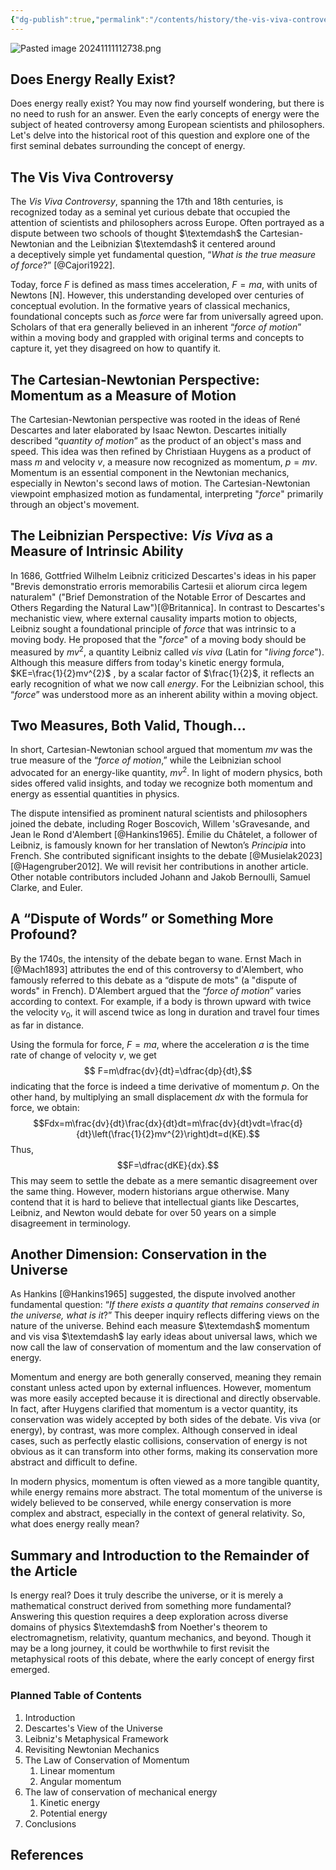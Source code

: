 ```yaml
---
{"dg-publish":true,"permalink":"/contents/history/the-vis-viva-controversy/1-introduction/","dgShowToc":true,"created":"2024-11-22T13:47:12.005+01:00","updated":"2024-11-22T13:47:32.528+01:00"}
---
```




![Pasted image 20241111112738.png](/img/user/Contents/History/The%20Vis%20Viva%20Controversy/1.%20Introduction_DB/Pasted%20image%2020241111112738.png)

## Does Energy Really Exist?

Does energy really exist? You may now find yourself wondering, but there is no need to rush for an answer. Even the early concepts of energy were the subject of heated controversy among European scientists and philosophers.  Let's delve into the historical root of this question and explore one of the first seminal debates surrounding the concept of energy.  

## The Vis Viva Controversy

The *Vis Viva Controversy*, spanning the 17th and 18th centuries, is recognized today as a seminal yet curious debate that occupied the attention of scientists and philosophers across Europe. Often portrayed as a dispute between two schools of thought $\textemdash$ the Cartesian-Newtonian and the Leibnizian $\textemdash$ it centered around a deceptively simple yet fundamental question, “*What is the true measure of force*?” [@Cajori1922]. 

Today, force $F$  is defined as mass times acceleration, $F=ma$, with units of Newtons $[\text{{N}}]$. However, this understanding developed over centuries of conceptual evolution. In the formative years of classical mechanics, foundational concepts such as *force* were far from universally agreed upon. Scholars of that era generally believed in an inherent “*force of motion*” within a moving body and  grappled with original terms and concepts to capture it, yet they disagreed on how to quantify it. 

## The Cartesian-Newtonian Perspective: Momentum as a Measure of Motion

The Cartesian-Newtonian perspective was rooted in the ideas of René Descartes and later elaborated by Isaac Newton. Descartes initially described “*quantity of motion*” as the product of an object's mass and speed. This idea was then refined by Christiaan Huygens as a product of mass $m$ and velocity $v$, a measure now recognized as momentum, $p=mv$. Momentum is an essential component in the Newtonian mechanics, especially in Newton's second laws of motion. The Cartesian-Newtonian viewpoint emphasized motion as fundamental, interpreting "*force*" primarily through an object's movement. 

## The Leibnizian Perspective: *Vis Viva* as a Measure of Intrinsic Ability 

In 1686, Gottfried Wilhelm Leibniz criticized Descartes's ideas in his paper "Brevis demonstratio erroris memorabilis Cartesii et aliorum circa legem naturalem" ("Brief Demonstration of the Notable Error of Descartes and Others Regarding the Natural Law")[@Britannica]. In contrast to Descartes's mechanistic view, where external causality imparts motion to objects, Leibniz sought a foundational principle of *force* that was intrinsic to a moving body. He proposed that the "*force*" of a moving body should be measured by $mv^{2}$, a quantity Leibniz called *vis viva* (Latin for "*living force*"). Although this measure differs from today's kinetic energy formula, $KE=\frac{1}{2}mv^{2}$ , by a scalar factor of $\frac{1}{2}$, it reflects an early recognition of what we now call *energy*. For the Leibnizian school, this “*force*” was understood more as an inherent ability within a moving object. 

## Two Measures, Both Valid, Though...

In short, Cartesian-Newtonian school argued that momentum $mv$ was the true measure of the “*force of motion*,” while the Leibnizian school advocated for an energy-like quantity, $mv^2$. In light of modern physics, both sides offered valid insights, and today we recognize both momentum and energy as essential quantities in physics. 

The dispute intensified as prominent natural scientists and philosophers joined the debate, including Roger Boscovich, Willem 'sGravesande, and Jean le Rond d'Alembert [@Hankins1965]. Émilie du Châtelet, a follower of Leibniz, is famously known for her translation of Newton’s *Principia* into French. She contributed significant insights to the debate [@Musielak2023][@Hagengruber2012]. We will revisit her contributions in another article. Other notable contributors included Johann and Jakob Bernoulli, Samuel Clarke, and Euler.

## A “Dispute of Words” or Something More Profound?

By the 1740s, the intensity of the debate began to wane. Ernst Mach in [@Mach1893] attributes the end of this controversy to d'Alembert, who famously referred to this debate as a “dispute de mots" (a "dispute of words" in French). D'Alembert argued that the “*force of motion*” varies according to context. For example, if a body is thrown upward with twice the velocity $v_0$, it will ascend twice as long in duration and travel four times as far in distance. 

Using the formula for force, $F=ma$, where the acceleration $a$ is the time rate of change of velocity $v$, we get $$ F=m\dfrac{dv}{dt}=\dfrac{dp}{dt},$$
indicating that the force is indeed a time derivative of momentum $p$. 
On the other hand, by multiplying an small displacement $dx$ with the formula for force, we obtain: $$Fdx=m\frac{dv}{dt}\frac{dx}{dt}dt=m\frac{dv}{dt}vdt=\frac{d}{dt}\left(\frac{1}{2}mv^{2}\right)dt=d(KE).$$ Thus, $$F=\dfrac{dKE}{dx}.$$
This may seem to settle the debate as a mere semantic disagreement over the same thing. However, modern historians argue otherwise. Many contend that it is hard to believe that intellectual giants like Descartes, Leibniz, and Newton would debate for over 50 years on a simple disagreement in terminology.  

## Another Dimension: Conservation in the Universe

As Hankins [@Hankins1965] suggested, the dispute involved another fundamental question: “*If there exists a quantity that remains conserved in the universe, what is it*?” This deeper inquiry reflects differing views on the nature of the universe. Behind each measure $\textemdash$ momentum and vis visa $\textemdash$ lay early ideas about universal laws, which we now call the law of conservation of momentum and the law conservation of energy.

Momentum and energy are both generally conserved, meaning they remain constant unless acted upon by external influences. However, momentum was more easily accepted because it is directional and directly observable. In fact, after Huygens clarified that momentum is a vector quantity, its conservation was widely accepted by both sides of the debate. Vis viva (or energy), by contrast, was more complex. Although conserved in ideal cases, such as perfectly elastic collisions, conservation of energy is not obvious as it can transform into other forms, making its conservation more abstract and difficult to define.

In modern physics, momentum is often viewed as a more tangible quantity, while energy remains more abstract. The total momentum of the universe is widely believed to be conserved, while energy conservation is more complex and abstract, especially in the context of general relativity. So, what does energy really mean?  
## Summary and Introduction to the Remainder of the Article 

Is energy real? Does it truly describe the universe, or it is merely a mathematical construct derived from something more fundamental? Answering this question requires a deep exploration across diverse domains of physics $\textemdash$ from Noether's theorem to electromagnetism, relativity, quantum mechanics, and beyond. Though it may be a long journey, it could be worthwhile to first revisit the metaphysical roots of this debate, where the early concept of energy first emerged. 


### Planned Table of Contents

1. Introduction
2. Descartes's View of the Universe
3. Leibniz's Metaphysical Framework
4. Revisiting Newtonian Mechanics
5. The Law of Conservation of Momentum
	1. Linear momentum
	2. Angular momentum
7. The law of conservation of mechanical energy
	1. Kinetic energy
	1. Potential energy
8. Conclusions


## References

 